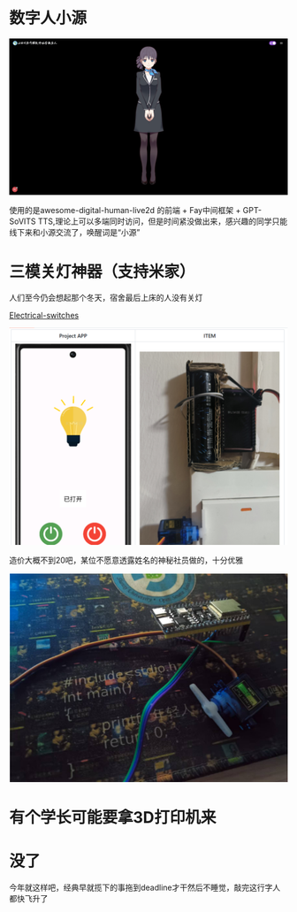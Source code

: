 # 数字人小源



![1761339650457](image/zhaoxin2/1761339650457.png)

使用的是awesome-digital-human-live2d 的前端 + Fay中间框架 + GPT-SoVITS TTS,理论上可以多端同时访问，但是时间紧没做出来，感兴趣的同学只能线下来和小源交流了，唤醒词是“小源”


# 三模关灯神器（支持米家）

人们至今仍会想起那个冬天，宿舍最后上床的人没有关灯

[Electrical-switches](https://github.com/lglglglgy/Electrical-switches)







![1761343782527](image/zhaoxin2/1761343782527.png)



造价大概不到20吧，某位不愿意透露姓名的神秘社员做的，十分优雅

![1761343838654](image/zhaoxin2/1761343838654.png)


# 有个学长可能要拿3D打印机来


# 没了

今年就这样吧，经典早就揽下的事拖到deadline才干然后不睡觉，敲完这行字人都快飞升了
